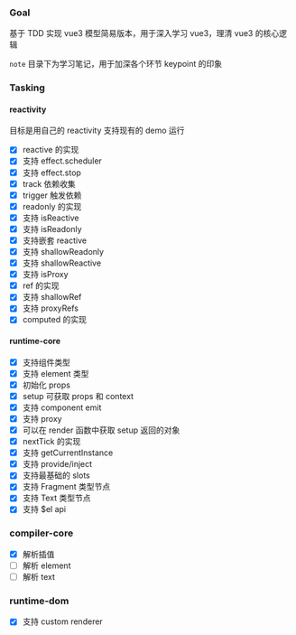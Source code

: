 ### Goal

基于 TDD 实现 vue3 模型简易版本，用于深入学习 vue3，理清 vue3 的核心逻辑

`note` 目录下为学习笔记，用于加深各个环节 keypoint 的印象

### Tasking

#### reactivity

目标是用自己的 reactivity 支持现有的 demo 运行

- [x] reactive 的实现
- [x] 支持 effect.scheduler
- [x] 支持 effect.stop
- [x] track 依赖收集
- [x] trigger 触发依赖
- [x] readonly 的实现
- [x] 支持 isReactive
- [x] 支持 isReadonly
- [x] 支持嵌套 reactive
- [x] 支持 shallowReadonly
- [x] 支持 shallowReactive
- [x] 支持 isProxy
- [x] ref 的实现
- [x] 支持 shallowRef
- [x] 支持 proxyRefs
- [x] computed 的实现

#### runtime-core

- [x] 支持组件类型
- [x] 支持 element 类型
- [x] 初始化 props
- [x] setup 可获取 props 和 context
- [x] 支持 component emit
- [x] 支持 proxy
- [x] 可以在 render 函数中获取 setup 返回的对象
- [x] nextTick 的实现
- [x] 支持 getCurrentInstance
- [x] 支持 provide/inject
- [x] 支持最基础的 slots
- [x] 支持 Fragment 类型节点
- [x] 支持 Text 类型节点
- [x] 支持 $el api

### compiler-core

- [x] 解析插值
- [ ] 解析 element
- [ ] 解析 text

### runtime-dom

- [x] 支持 custom renderer
